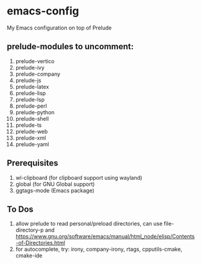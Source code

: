 # emacs-config
My Emacs configuration on top of Prelude

## prelude-modules to uncomment:

1. prelude-vertico
1. prelude-ivy
1. prelude-company
1. prelude-js
1. prelude-latex
1. prelude-lisp
1. prelude-lsp
1. prelude-perl
1. prelude-python
1. prelude-shell
1. prelude-ts
1. prelude-web
1. prelude-xml
1. prelude-yaml

## Prerequisites

1. wl-clipboard (for clipboard support using wayland)
1. global (for GNU Global support)
1. ggtags-mode (Emacs package)

## To Dos

1. allow prelude to read personal/preload directories, can use file-directory-p and https://www.gnu.org/software/emacs/manual/html_node/elisp/Contents-of-Directories.html
1. for autocomplete, try:  irony, company-irony, rtags, cpputils-cmake, cmake-ide
